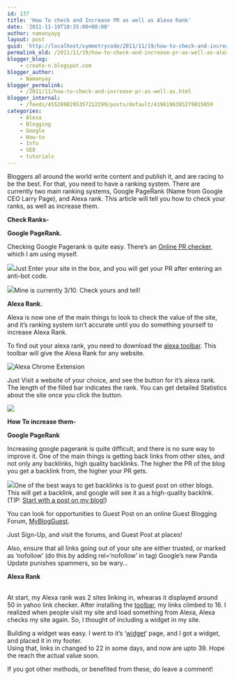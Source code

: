 ```yaml
---
id: 137
title: 'How To check and Increase PR as well as Alexa Rank'
date: '2011-11-19T10:35:00+00:00'
author: namanyayg
layout: post
guid: 'http://localhost/symmetrycode/2011/11/19/how-to-check-and-increase-pr-as-well-as-alexa-rank/'
permalink_old: /2011/11/19/how-to-check-and-increase-pr-as-well-as-alexa-rank/
blogger_blog:
    - create-n.blogspot.com
blogger_author:
    - Namanyay
blogger_permalink:
    - /2011/11/how-to-check-and-increase-pr-as-well-as.html
blogger_internal:
    - /feeds/4552098295357212299/posts/default/4196196385279815059
categories:
    - Alexa
    - Blogging
    - Google
    - How-to
    - Info
    - SEO
    - tutorials
---
```


 Bloggers all around the world write content and publish it, and are racing to be the best. For that, you need to have a ranking system. There are currently two main ranking systems, Google PageRank (Name from Google CEO Larry Page), and Alexa rank. This article will tell you how to check your ranks, as well as increase them. 

 
**Check Ranks-**  

**Google PageRank.**   
  
  
Checking Google Pagerank is quite easy. There’s an [Online PR checker](http://prchecker.info/), which I am using myself.

[![](http://2.bp.blogspot.com/-OUUVdMEpFfI/TseTg2fgnXI/AAAAAAAAAeo/hoWwoJ4MD54/s1600/PrChecker.png)](http://2.bp.blogspot.com/-OUUVdMEpFfI/TseTg2fgnXI/AAAAAAAAAeo/hoWwoJ4MD54/s1600/PrChecker.png)Just Enter your site in the box, and you will get your PR after entering an anti-bot code.

[![](http://4.bp.blogspot.com/-ICqBQ11AJO4/TseTmZ1yN4I/AAAAAAAAAew/s6OFeDfjP0c/s320/pr_checker02.png)](http://4.bp.blogspot.com/-ICqBQ11AJO4/TseTmZ1yN4I/AAAAAAAAAew/s6OFeDfjP0c/s1600/pr_checker02.png)Mine is currently 3/10. Check yours and tell!

**Alexa Rank.**   
  
  
Alexa is now one of the main things to look to check the value of the site, and it’s ranking system isn’t accurate until you do something yourself to increase Alexa Rank.

To find out your alexa rank, you need to download the [alexa toolbar](http://www.alexa.com/toolbar). This toolbar will give the Alexa Rank for any website.

![Alexa Chrome Extension](http://www.alexa.com/images/toolbar/chrome.jpg)

Just Visit a website of your choice, and see the button for it’s alexa rank. The length of the filled bar indicates the rank. You can get detailed Statistics about the site once you click the button.

[![](http://1.bp.blogspot.com/-GxdkFd4_X4I/TseVoXFPMrI/AAAAAAAAAe4/Aj-nV2GQrUA/s1600/Create-nAlexa.png)](http://1.bp.blogspot.com/-GxdkFd4_X4I/TseVoXFPMrI/AAAAAAAAAe4/Aj-nV2GQrUA/s1600/Create-nAlexa.png)

**How To increase them-** 
  

**Google PageRank**  
  
  
Increasing google pagerank is quite difficult, and there is no sure way to improve it. One of the main things is getting back links from other sites, and not only any backlinks, high quality backlinks. The higher the PR of the blog you get a backlink from, the higher your PR gets.

[![](http://cdn.jobmob.co.il/images/articles/logos/myblogguest-logo.png)](http://cdn.jobmob.co.il/images/articles/logos/myblogguest-logo.png)One of the best ways to get backlinks is to guest post on other blogs. This will get a backlink, and google will see it as a high-quality backlink. (TIP: [Start with a post on my blog!](http://create-n.blogspot.com/p/write-guest-post.html))

You can look for opportunities to Guest Post on an online Guest Blogging Forum, [MyBlogGuest](http://myblogguest.com/).

Just Sign-Up, and visit the forums, and Guest Post at places!

Also, ensure that all links going out of your site are either trusted, or marked as ‘nofollow’ (do this by adding rel=’nofollow’ in tag) Google’s new Panda Update punishes spammers, so be wary…  
[  ](http://www.blogger.com/blogger.g?blogID=4552098295357212299)  

**Alexa Rank**  

[  ](http://www.blogger.com/blogger.g?blogID=4552098295357212299)  
At start, my Alexa rank was 2 sites linking in, whearas it displayed around 50 in yahoo link checker. After installing the [toolbar](http://www.alexa.com/toolbar), my links climbed to 16. I realized when people visit my site and load something from Alexa, Alexa checks my site again. So, I thought of including a widget in my site.

Building a widget was easy. I went to it’s ‘[widget](http://www.alexa.com/siteowners/widgets)‘ page, and I got a widget, and placed it in my footer.  
Using that, links in changed to 22 in some days, and now are upto 39. Hope the reach the actual value soon.

If you got other methods, or benefited from these, do leave a comment!

